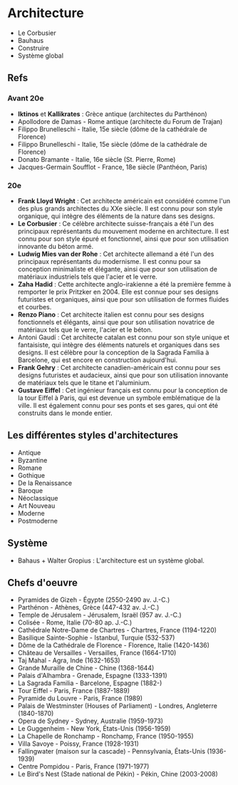 # Architecture

- Le Corbusier
- Bauhaus
- Construire
- Système global

## Refs

### Avant 20e

- **Iktinos** et **Kallikrates** : Grèce antique (architectes du Parthénon)
- Apollodore de Damas - Rome antique (architecte du Forum de Trajan)
- Filippo Brunelleschi - Italie, 15e siècle (dôme de la cathédrale de Florence)
- Filippo Brunelleschi - Italie, 15e siècle (dôme de la cathédrale de Florence)
- Donato Bramante - Italie, 16e siècle (St. Pierre, Rome)
- Jacques-Germain Soufflot - France, 18e siècle (Panthéon, Paris)

### 20e

- **Frank Lloyd Wright** : Cet architecte américain est considéré comme l'un des plus grands architectes du XXe siècle. Il est connu pour son style organique, qui intègre des éléments de la nature dans ses designs.
- **Le Corbusier** : Ce célèbre architecte suisse-français a été l'un des principaux représentants du mouvement moderne en architecture. Il est connu pour son style épuré et fonctionnel, ainsi que pour son utilisation innovante du béton armé.
- **Ludwig Mies van der Rohe** : Cet architecte allemand a été l'un des principaux représentants du modernisme. Il est connu pour sa conception minimaliste et élégante, ainsi que pour son utilisation de matériaux industriels tels que l'acier et le verre.
- **Zaha Hadid** : Cette architecte anglo-irakienne a été la première femme à remporter le prix Pritzker en 2004. Elle est connue pour ses designs futuristes et organiques, ainsi que pour son utilisation de formes fluides et courbes.
- **Renzo Piano** : Cet architecte italien est connu pour ses designs fonctionnels et élégants, ainsi que pour son utilisation novatrice de matériaux tels que le verre, l'acier et le béton.
- Antoni Gaudí : Cet architecte catalan est connu pour son style unique et fantaisiste, qui intègre des éléments naturels et organiques dans ses designs. Il est célèbre pour la conception de la Sagrada Familia à Barcelone, qui est encore en construction aujourd'hui.
- **Frank Gehry** : Cet architecte canadien-américain est connu pour ses designs futuristes et audacieux, ainsi que pour son utilisation innovante de matériaux tels que le titane et l'aluminium.
- **Gustave Eiffel** : Cet ingénieur français est connu pour la conception de la tour Eiffel à Paris, qui est devenue un symbole emblématique de la ville. Il est également connu pour ses ponts et ses gares, qui ont été construits dans le monde entier.

## Les différentes styles d'architectures

- Antique
- Byzantine
- Romane
- Gothique
- De la Renaissance
- Baroque
- Néoclassique
- Art Nouveau
- Moderne
- Postmoderne

## Système

- Bahaus + Walter Gropius : L'architecture est un système global.

## Chefs d'oeuvre

- Pyramides de Gizeh - Égypte (2550-2490 av. J.-C.)
- Parthénon - Athènes, Grèce (447-432 av. J.-C.)
- Temple de Jérusalem - Jérusalem, Israël (957 av. J.-C.)
- Colisée - Rome, Italie (70-80 ap. J.-C.)
- Cathédrale Notre-Dame de Chartres - Chartres, France (1194-1220)
- Basilique Sainte-Sophie - Istanbul, Turquie (532-537)
- Dôme de la Cathédrale de Florence - Florence, Italie (1420-1436)
- Château de Versailles - Versailles, France (1664-1710)
- Taj Mahal - Agra, Inde (1632-1653)
- Grande Muraille de Chine - Chine (1368-1644)
- Palais d'Alhambra - Grenade, Espagne (1333-1391)
- La Sagrada Familia - Barcelone, Espagne (1882-)
- Tour Eiffel - Paris, France (1887-1889)
- Pyramide du Louvre - Paris, France (1989)
- Palais de Westminster (Houses of Parliament) - Londres, Angleterre (1840-1870)
- Opera de Sydney - Sydney, Australie (1959-1973)
- Le Guggenheim - New York, États-Unis (1956-1959)
- La Chapelle de Ronchamp - Ronchamp, France (1950-1955)
- Villa Savoye - Poissy, France (1928-1931)
- Fallingwater (maison sur la cascade) - Pennsylvania, États-Unis (1936-1939)
- Centre Pompidou - Paris, France (1971-1977)
- Le Bird's Nest (Stade national de Pékin) - Pékin, Chine (2003-2008)
